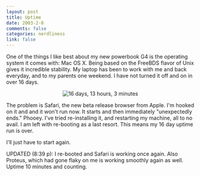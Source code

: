 ```yaml
--- 
layout: post
title: Uptime
date: 2003-2-8
comments: false
categories: nerdliness
link: false
---
```

One of the things I like best about my new powerbook G4 is the operating system  it comes with: Mac OS X. Being based on the FreeBDS flavor of Unix gives it incredible stability. My laptop has been to work with me and back everyday, and to my parents one weekend. I have not turned it off and on in over 16 days.

<div align="center">
<img src="http://www.zanshin.net/images/uptime.jpg" border="0" alt="16 days, 13 hours, 3 minutes"></div>

The problem is Safari, the new beta release browser from Apple. I'm hooked on it and and it won't run now. It starts and then immediately "unexpectedly ends." Phooey. I've tried re-installing it, and restarting my machine, all to no avail. I am left with re-booting as a last resort. This means my 16 day uptime run is over.

I'll just have to start again.

UPDATED (8:39 p): I re-booted and Safari is working once again. Also Proteus, which had gone flaky on me is working smoothly again as well. Uptime 10 minutes and counting.
